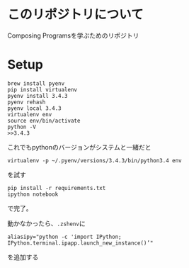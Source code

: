 # このリポジトリについて

 Composing Programsを学ぶためのリポジトリ

# Setup

```
brew install pyenv
pip install virtualenv
pyenv install 3.4.3
pyenv rehash
pyenv local 3.4.3
virtualenv env
source env/bin/activate
python -V
>>3.4.3
```

これでもpythonのバージョンがシステムと一緒だと

```
virtualenv -p ~/.pyenv/versions/3.4.3/bin/python3.4 env
```

を試す

```
pip install -r requirements.txt
ipython notebook
```

で完了。

動かなかったら、`.zshenv`に

```
aliasipy="python -c 'import IPython; IPython.terminal.ipapp.launch_new_instance()’"
```

を追加する
